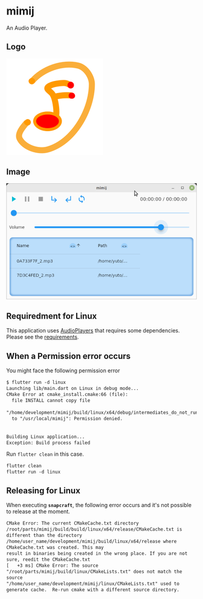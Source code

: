 # mimij

An Audio Player.

## Logo

![Capture](./assets/app_icon-256-256.png)

## Image


![Capture](./assets/mimij.png)


## Requiredment for Linux

This application uses [AudioPlayers](https://github.com/bluefireteam/audioplayers) that requires some dependencies. Please see the [requirements](https://github.com/bluefireteam/audioplayers/blob/main/packages/audioplayers_linux/requirements.md).

## When a Permission error occurs

You might face the following permission error

```shell
$ flutter run -d linux
Launching lib/main.dart on Linux in debug mode...
CMake Error at cmake_install.cmake:66 (file):
  file INSTALL cannot copy file
  "/home/development/mimij/build/linux/x64/debug/intermediates_do_not_run/mimij"
  to "/usr/local/mimij": Permission denied.


Building Linux application...                                           
Exception: Build process failed
```

Run `flutter clean` in this case.

```shell
flutter clean
flutter run -d linux
```

## Releasing for Linux

When executing **`snapcraft`**, the following error occurs and it's not possible to release at the moment.

```
CMake Error: The current CMakeCache.txt directory /root/parts/mimij/build/build/linux/x64/release/CMakeCache.txt is
different than the directory /home/user_name/development/mimij/build/linux/x64/release where CMakeCache.txt was created. This may
result in binaries being created in the wrong place. If you are not sure, reedit the CMakeCache.txt
[   +3 ms] CMake Error: The source "/root/parts/mimij/build/linux/CMakeLists.txt" does not match the source
"/home/user_name/development/mimij/linux/CMakeLists.txt" used to generate cache.  Re-run cmake with a different source directory.
```